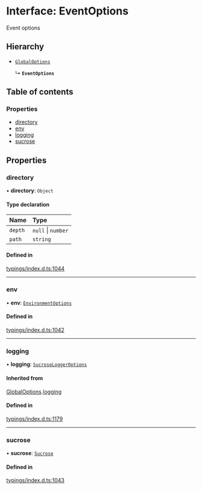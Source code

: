 # Interface: EventOptions

Event options

## Hierarchy

- [`GlobalOptions`](../wiki/GlobalOptions)

  ↳ **`EventOptions`**

## Table of contents

### Properties

- [directory](../wiki/EventOptions#directory)
- [env](../wiki/EventOptions#env)
- [logging](../wiki/EventOptions#logging)
- [sucrose](../wiki/EventOptions#sucrose)

## Properties

### directory

• **directory**: `Object`

#### Type declaration

| Name | Type |
| :------ | :------ |
| `depth` | ``null`` \| `number` |
| `path` | `string` |

#### Defined in

[typings/index.d.ts:1044](https://github.com/Natto-PKP/discord-sucrose/blob/9e8624c/typings/index.d.ts#L1044)

___

### env

• **env**: [`EnvironmentOptions`](../wiki/EnvironmentOptions)

#### Defined in

[typings/index.d.ts:1042](https://github.com/Natto-PKP/discord-sucrose/blob/9e8624c/typings/index.d.ts#L1042)

___

### logging

• **logging**: [`SucroseLoggerOptions`](../wiki/SucroseLoggerOptions)

#### Inherited from

[GlobalOptions](../wiki/GlobalOptions).[logging](../wiki/GlobalOptions#logging)

#### Defined in

[typings/index.d.ts:1179](https://github.com/Natto-PKP/discord-sucrose/blob/9e8624c/typings/index.d.ts#L1179)

___

### sucrose

• **sucrose**: [`Sucrose`](../wiki/Sucrose)

#### Defined in

[typings/index.d.ts:1043](https://github.com/Natto-PKP/discord-sucrose/blob/9e8624c/typings/index.d.ts#L1043)
